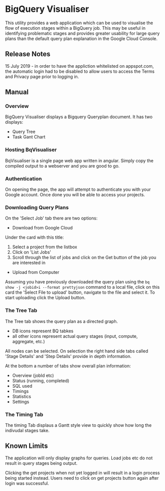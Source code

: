 # BigQuery Visualiser

This utility provides a web application which can be used to visualise the flow of execution stages within a BigQuery job. This may be useful in identifying problematic stages and provides greater usability for large query plans than the default query plan explanation in the Google Cloud Console.

## Release Notes
15 July 2019 - in order to have the appliction whitelisted on appspot.com, the automatic login
had to be disabled to allow users to access the Terms and Privacy page prior to logging in.


## Manual

### Overview
BigQuery Visualiser displays a Bigquery Queryplan document. It has two displays:

* Query Tree
* Task Gant Chart

### Hosting BqVisualiser
BqVisualiser is a single page web app  written in angular. 
Simply copy the compiled output to a webserver and you are good to go.

### Authentication
On opening the page, the app will attempt to authenticate you with your Google account. Once done you will be able to access 
your projects.

### Downloading Query Plans
On the 'Select Job' tab there are two options:

* Download from Google Cloud

Under the card with this title:

1. Select a project from the listbox 
2. Click on 'List Jobs'
3. Scroll through the list of jobs and click on the Get button of the job you are interested in

* Upload from Computer

Assuming you have previously downloaded the query plan using the `bq show -j <jobid>i --format prettyjson` command to a local file, 
click on this card the 'Select File to upload' button, navigate to the file and select it. To start uploading click the
Upload button.

### The Tree Tab

The Tree tab shows the query plan as a directed graph. 

* DB icons represent BQ tabkes
* all other icons represent actual query stages (input, compute, aggregate, etc.)

All nodes can be selected. On selection the right hand side tabs called 'Stage Details' and 'Step Details' provide in depth information.

At the bottom a number of tabs show overall plan information:

* Overview (jobId etc)
* Status (running, completed)
* SQL used
* Timings
* Statistics
* Settings

### The Timing Tab
The timing Tab displaus a Gantt style view to quickly show how long the indivudal stages take.


## Known Limits

The application will only display graphs for queries. Load jobs etc do not result in query stages being output.

Clicking the get projects when not yet logged in will result in a login process being started instead. Users need to
click on get projects button again after login was successful.